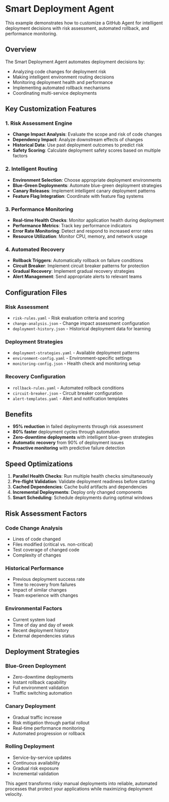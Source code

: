 # Smart Deployment Agent

This example demonstrates how to customize a GitHub Agent for intelligent deployment decisions with risk assessment, automated rollback, and performance monitoring.

## Overview

The Smart Deployment Agent automates deployment decisions by:
- Analyzing code changes for deployment risk
- Making intelligent environment routing decisions
- Monitoring deployment health and performance
- Implementing automated rollback mechanisms
- Coordinating multi-service deployments

## Key Customization Features

### 1. Risk Assessment Engine
- **Change Impact Analysis**: Evaluate the scope and risk of code changes
- **Dependency Impact**: Analyze downstream effects of changes
- **Historical Data**: Use past deployment outcomes to predict risk
- **Safety Scoring**: Calculate deployment safety scores based on multiple factors

### 2. Intelligent Routing
- **Environment Selection**: Choose appropriate deployment environments
- **Blue-Green Deployments**: Automate blue-green deployment strategies
- **Canary Releases**: Implement intelligent canary deployment patterns
- **Feature Flag Integration**: Coordinate with feature flag systems

### 3. Performance Monitoring
- **Real-time Health Checks**: Monitor application health during deployment
- **Performance Metrics**: Track key performance indicators
- **Error Rate Monitoring**: Detect and respond to increased error rates
- **Resource Utilization**: Monitor CPU, memory, and network usage

### 4. Automated Recovery
- **Rollback Triggers**: Automatically rollback on failure conditions
- **Circuit Breaker**: Implement circuit breaker patterns for protection
- **Gradual Recovery**: Implement gradual recovery strategies
- **Alert Management**: Send appropriate alerts to relevant teams

## Configuration Files

### Risk Assessment
- `risk-rules.yaml` - Risk evaluation criteria and scoring
- `change-analysis.json` - Change impact assessment configuration
- `deployment-history.json` - Historical deployment data for learning

### Deployment Strategies
- `deployment-strategies.yaml` - Available deployment patterns
- `environment-config.yaml` - Environment-specific settings
- `monitoring-config.json` - Health check and monitoring setup

### Recovery Configuration
- `rollback-rules.yaml` - Automated rollback conditions
- `circuit-breaker.json` - Circuit breaker configuration
- `alert-templates.yaml` - Alert and notification templates

## Benefits

- **95% reduction** in failed deployments through risk assessment
- **80% faster** deployment cycles through automation
- **Zero-downtime deployments** with intelligent blue-green strategies
- **Automatic recovery** from 90% of deployment issues
- **Proactive monitoring** with predictive failure detection

## Speed Optimizations

1. **Parallel Health Checks**: Run multiple health checks simultaneously
2. **Pre-flight Validation**: Validate deployment readiness before starting
3. **Cached Dependencies**: Cache build artifacts and dependencies
4. **Incremental Deployments**: Deploy only changed components
5. **Smart Scheduling**: Schedule deployments during optimal windows

## Risk Assessment Factors

### Code Change Analysis
- Lines of code changed
- Files modified (critical vs. non-critical)
- Test coverage of changed code
- Complexity of changes

### Historical Performance
- Previous deployment success rate
- Time to recovery from failures
- Impact of similar changes
- Team experience with changes

### Environmental Factors
- Current system load
- Time of day and day of week
- Recent deployment history
- External dependencies status

## Deployment Strategies

### Blue-Green Deployment
- Zero-downtime deployments
- Instant rollback capability
- Full environment validation
- Traffic switching automation

### Canary Deployment
- Gradual traffic increase
- Risk mitigation through partial rollout
- Real-time performance monitoring
- Automated progression or rollback

### Rolling Deployment
- Service-by-service updates
- Continuous availability
- Gradual risk exposure
- Incremental validation

This agent transforms risky manual deployments into reliable, automated processes that protect your applications while maximizing deployment velocity.